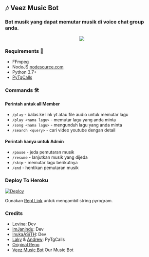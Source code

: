 <h2 align="centre">🎶 Veez Music Bot</h2>

### Bot musik yang dapat memutar musik di voice chat group anda.

<p align="center">
  <img src="https://telegra.ph/file/8bf3d62837cb59c3f8e7f.png">
</p>

<h3>Requirements 📝</h3>

- FFmpeg
- NodeJS [nodesource.com](https://nodesource.com/)
- Python 3.7+
- [PyTgCalls](https://github.com/pytgcalls/pytgcalls)

### Commands 🛠
#### Perintah untuk all Member
- `/play` - balas ke link yt atau file audio untuk memutar lagu
- `/play <nama lagu>` - memutar lagu yang anda minta
- `/song <nama lagu>` - mengunduh lagu yang anda minta
- `/search <query>` - cari video youtube dengan detail

#### Perintah hanya untuk Admin
- `/pause` - jeda pemutaran musik
- `/resume` - lanjutkan musik yang dijeda
- `/skip` - memutar lagu berikutnya
- `/end` - hentikan pemutaran musik

### Deploy To Heroku</h4>

[![Deploy](https://www.herokucdn.com/deploy/button.svg)](https://heroku.com/deploy?template=https://github.com/levina-lab/veezmusic)

Gunakan [Repl Link](https://replit.com/@SpEcHiDe/GenerateStringSession) untuk mengambil string pyrogram.

### Credits
- [Levina](github.com/levina-lab): Dev
- [ImJanindu](https://github.com/ImJanindu): Dev
- [InukaASiTH](https://github.com/InukaAsith): Dev
- [Laky](https://github.com/Laky-64) & [Andrew](https://github.com/AndrewLaneX): PyTgCalls
- [Original Repo](https://github.com/suprojects/CallsMusic)
- [Veez Music Bot](https://t.me/veezmusicbot) Our Music Bot
